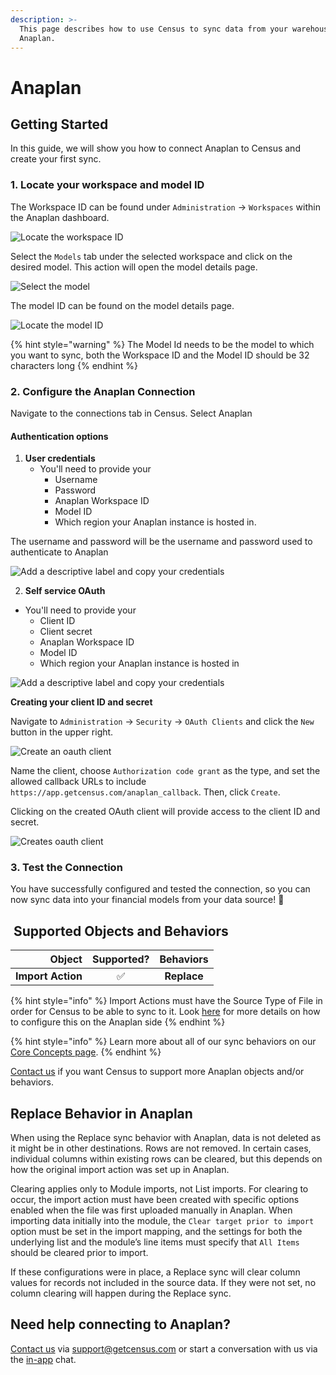 ```yaml
---
description: >-
  This page describes how to use Census to sync data from your warehouse to
  Anaplan.
---
```


# Anaplan

## Getting Started

In this guide, we will show you how to connect Anaplan to Census and create your first sync.

### 1. Locate your workspace and model ID

The Workspace ID can be found under `Administration` -> `Workspaces` within the Anaplan dashboard.

![Locate the workspace ID](../.gitbook/assets/AnaplanWorkspaceID.png)

Select the `Models` tab under the selected workspace and click on the desired model. This action will open the model details page.

![Select the model](../.gitbook/assets/AnaplanModels.png)

The model ID can be found on the model details page.

![Locate the model ID](../.gitbook/assets/AnaplanModelID.png)

{% hint style="warning" %}
The Model Id needs to be the model to which you want to sync, both the Workspace ID and the Model ID should be 32 characters long
{% endhint %}

### 2. Configure the Anaplan Connection

Navigate to the connections tab in Census. Select Anaplan

#### Authentication options

1. **User credentials**
   * You'll need to provide your
     * Username
     * Password
     * Anaplan Workspace ID
     * Model ID
     * Which region your Anaplan instance is hosted in.

The username and password will be the username and password used to authenticate to Anaplan

![Add a descriptive label and copy your credentials](../.gitbook/assets/AnaplanUserCreds.png)

2. **Self service OAuth**

* You'll need to provide your
  * Client ID
  * Client secret
  * Anaplan Workspace ID
  * Model ID
  * Which region your Anaplan instance is hosted in

![Add a descriptive label and copy your credentials](../.gitbook/assets/AnaplanSelfServiceOauth.png)

**Creating your client ID and secret**

Navigate to `Administration` -> `Security` -> `OAuth Clients` and click the `New` button in the upper right.

![Create an oauth client](../.gitbook/assets/AnaplanOauthClient.png)

Name the client, choose `Authorization code grant` as the type, and set the allowed callback URLs to include `https://app.getcensus.com/anaplan_callback`. Then, click `Create`.

Clicking on the created OAuth client will provide access to the client ID and secret.

![Creates oauth client](../.gitbook/assets/AnaplanOauthClientIDandSecret.png)

### 3. Test the Connection

You have successfully configured and tested the connection, so you can now sync data into your financial models from your data source! :tada:

## ️ Supported Objects and Behaviors

|        **Object** | **Supported?** | **Behaviors** |
| ----------------: | :------------: | :-----------: |
| **Import Action** |        ✅       |  **Replace**  |

{% hint style="info" %}
Import Actions must have the Source Type of File in order for Census to be able to sync to it. Look [here](https://help.anaplan.com/import-basics-b9d40f84-d2c0-4003-84e3-47a8068da977) for more details on how to configure this on the Anaplan side
{% endhint %}

{% hint style="info" %}
Learn more about all of our sync behaviors on our [Core Concepts page](broken-reference).
{% endhint %}

[Contact us](mailto:support@getcensus.com) if you want Census to support more Anaplan objects and/or behaviors.

## Replace Behavior in Anaplan

When using the Replace sync behavior with Anaplan, data is not deleted as it might be in other destinations. Rows are not removed. In certain cases, individual columns within existing rows can be cleared, but this depends on how the original import action was set up in Anaplan.

Clearing applies only to Module imports, not List imports. For clearing to occur, the import action must have been created with specific options enabled when the file was first uploaded manually in Anaplan. When importing data initially into the module, the `Clear target prior to import` option must be set in the import mapping, and the settings for both the underlying list and the module’s line items must specify that `All Items` should be cleared prior to import.

If these configurations were in place, a Replace sync will clear column values for records not included in the source data. If they were not set, no column clearing will happen during the Replace sync.

## Need help connecting to Anaplan?

[Contact us](mailto:support@getcensus.com) via support@getcensus.com or start a conversation with us via the [in-app](https://app.getcensus.com) chat.

